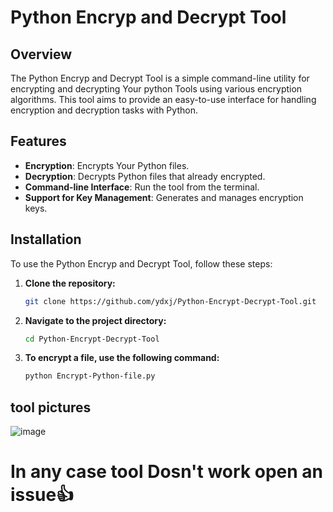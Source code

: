 # Python Encryp and Decrypt Tool

## Overview

The Python Encryp and Decrypt Tool is a simple command-line utility for encrypting and decrypting Your python Tools using various encryption algorithms. This tool aims to provide an easy-to-use interface for handling encryption and decryption tasks with Python.

## Features

- **Encryption**: Encrypts Your Python files.
- **Decryption**: Decrypts Python files that already encrypted.
- **Command-line Interface**: Run the tool from the terminal.
- **Support for Key Management**: Generates and manages encryption keys.

## Installation

To use the Python Encryp and Decrypt Tool, follow these steps:

1. **Clone the repository:**

   ```bash
   git clone https://github.com/ydxj/Python-Encrypt-Decrypt-Tool.git

 2. **Navigate to the project directory:**

    ```bash
    cd Python-Encrypt-Decrypt-Tool

3. **To encrypt a file, use the following command:**
     ```bash
    python Encrypt-Python-file.py


<h2>tool pictures</h2>

![image](https://github.com/user-attachments/assets/58c2cfc4-7633-4fa4-8904-0acbbfefb270)



<h1>In any case tool Dosn't work open an issue👍</h1>
